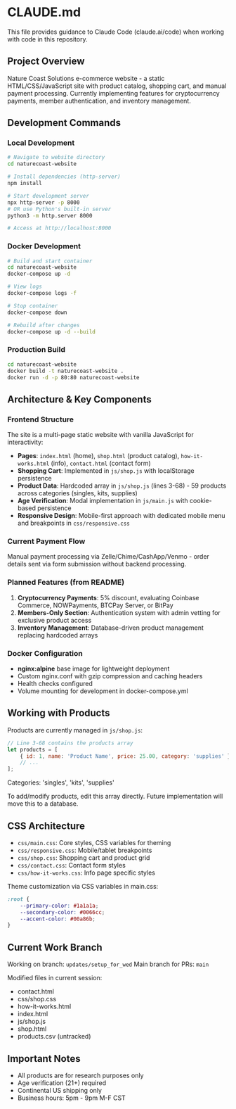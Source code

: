 # CLAUDE.md

This file provides guidance to Claude Code (claude.ai/code) when working with code in this repository.

## Project Overview

Nature Coast Solutions e-commerce website - a static HTML/CSS/JavaScript site with product catalog, shopping cart, and manual payment processing. Currently implementing features for cryptocurrency payments, member authentication, and inventory management.

## Development Commands

### Local Development
```bash
# Navigate to website directory
cd naturecoast-website

# Install dependencies (http-server)
npm install

# Start development server
npx http-server -p 8000
# OR use Python's built-in server
python3 -m http.server 8000

# Access at http://localhost:8000
```

### Docker Development
```bash
# Build and start container
cd naturecoast-website
docker-compose up -d

# View logs
docker-compose logs -f

# Stop container
docker-compose down

# Rebuild after changes
docker-compose up -d --build
```

### Production Build
```bash
cd naturecoast-website
docker build -t naturecoast-website .
docker run -d -p 80:80 naturecoast-website
```

## Architecture & Key Components

### Frontend Structure
The site is a multi-page static website with vanilla JavaScript for interactivity:

- **Pages**: `index.html` (home), `shop.html` (product catalog), `how-it-works.html` (info), `contact.html` (contact form)
- **Shopping Cart**: Implemented in `js/shop.js` with localStorage persistence
- **Product Data**: Hardcoded array in `js/shop.js` (lines 3-68) - 59 products across categories (singles, kits, supplies)
- **Age Verification**: Modal implementation in `js/main.js` with cookie-based persistence
- **Responsive Design**: Mobile-first approach with dedicated mobile menu and breakpoints in `css/responsive.css`

### Current Payment Flow
Manual payment processing via Zelle/Chime/CashApp/Venmo - order details sent via form submission without backend processing.

### Planned Features (from README)
1. **Cryptocurrency Payments**: 5% discount, evaluating Coinbase Commerce, NOWPayments, BTCPay Server, or BitPay
2. **Members-Only Section**: Authentication system with admin vetting for exclusive product access
3. **Inventory Management**: Database-driven product management replacing hardcoded arrays

### Docker Configuration
- **nginx:alpine** base image for lightweight deployment
- Custom nginx.conf with gzip compression and caching headers
- Health checks configured
- Volume mounting for development in docker-compose.yml

## Working with Products

Products are currently managed in `js/shop.js`:
```javascript
// Line 3-68 contains the products array
let products = [
    { id: 1, name: 'Product Name', price: 25.00, category: 'supplies' },
    // ...
];
```

Categories: 'singles', 'kits', 'supplies'

To add/modify products, edit this array directly. Future implementation will move this to a database.

## CSS Architecture

- `css/main.css`: Core styles, CSS variables for theming
- `css/responsive.css`: Mobile/tablet breakpoints
- `css/shop.css`: Shopping cart and product grid
- `css/contact.css`: Contact form styles
- `css/how-it-works.css`: Info page specific styles

Theme customization via CSS variables in main.css:
```css
:root {
    --primary-color: #1a1a1a;
    --secondary-color: #0066cc;
    --accent-color: #00a86b;
}
```

## Current Work Branch

Working on branch: `updates/setup_for_wed`
Main branch for PRs: `main`

Modified files in current session:
- contact.html
- css/shop.css
- how-it-works.html
- index.html
- js/shop.js
- shop.html
- products.csv (untracked)

## Important Notes

- All products are for research purposes only
- Age verification (21+) required
- Continental US shipping only
- Business hours: 5pm - 9pm M-F CST
